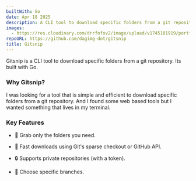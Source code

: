 ```yaml
---
builtWith: Go
date: Apr 18 2025
description: A CLI tool to download specific folders from a git repository.
images:
  - https://res.cloudinary.com/drrfofxv2/image/upload/v1745101919/portfolio/gitsnip-1745101912-1.gif
repoURL: https://github.com/dagimg-dot/gitsnip
title: Gitsnip
---
```


Gitsnip is a CLI tool to download specific folders from a git repository. Its built with Go.

### Why Gitsnip?

I was looking for a tool that is simple and efficient to download specific folders from a git repository. And I found some web based tools but I wanted something that lives in my terminal.

### Key Features

- 📂 Grab only the folders you need.

- 🚀 Fast downloads using Git's sparse checkout or GitHub API.

- 🔒 Supports private repositories (with a token).

- 🔄 Choose specific branches.
